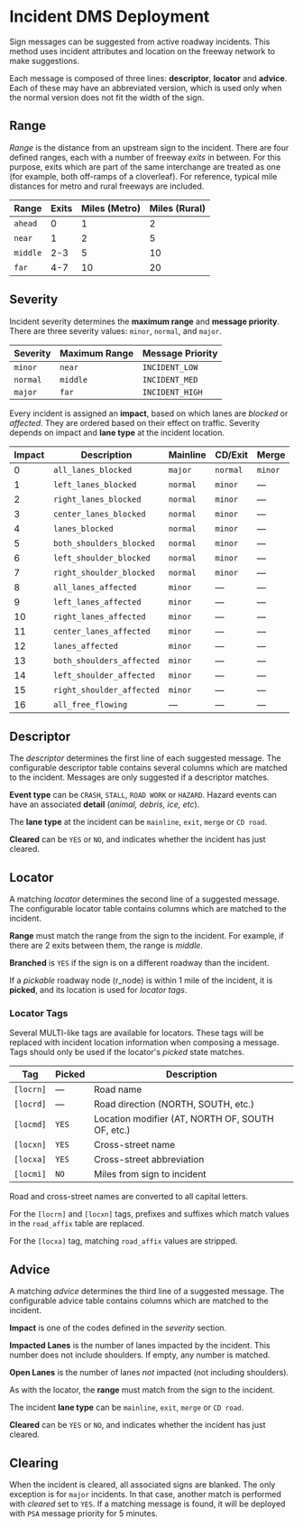 # Incident DMS Deployment

Sign messages can be suggested from active roadway incidents.  This method uses
incident attributes and location on the freeway network to make suggestions.

Each message is composed of three lines: **descriptor**, **locator** and
**advice**.  Each of these may have an abbreviated version, which is used only
when the normal version does not fit the width of the sign.

## Range

*Range* is the distance from an upstream sign to the incident.  There are four
defined ranges, each with a number of freeway *exits* in between.  For this
purpose, exits which are part of the same interchange are treated as one (for
example, both off-ramps of a cloverleaf).  For reference, typical mile distances
for metro and rural freeways are included.

Range    | Exits | Miles (Metro) | Miles (Rural)
---------|-------|---------------|--------------
`ahead`  |     0 |             1 |             2
`near`   |     1 |             2 |             5
`middle` |   2-3 |             5 |            10
`far`    |   4-7 |            10 |            20

## Severity

Incident severity determines the **maximum range** and **message priority**.
There are three severity values: `minor`, `normal`, and `major`.

Severity | Maximum Range | Message Priority
---------|---------------|------------------
`minor`  | `near`        | `INCIDENT_LOW`
`normal` | `middle`      | `INCIDENT_MED`
`major`  | `far`         | `INCIDENT_HIGH`

Every incident is assigned an **impact**, based on which lanes are *blocked* or
*affected*.  They are ordered based on their effect on traffic.  Severity
depends on impact and **lane type** at the incident location.

Impact | Description               | Mainline   | CD/Exit  | Merge
-------|---------------------------|------------|----------|--------
 0     | `all_lanes_blocked`       | `major`    | `normal` | `minor`
 1     | `left_lanes_blocked`      | `normal`   | `minor`  | —
 2     | `right_lanes_blocked`     | `normal`   | `minor`  | —
 3     | `center_lanes_blocked`    | `normal`   | `minor`  | —
 4     | `lanes_blocked`           | `normal`   | `minor`  | —
 5     | `both_shoulders_blocked`  | `normal`   | `minor`  | —
 6     | `left_shoulder_blocked`   | `normal`   | `minor`  | —
 7     | `right_shoulder_blocked`  | `normal`   | `minor`  | —
 8     | `all_lanes_affected`      | `minor`    | —        | —
 9     | `left_lanes_affected`     | `minor`    | —        | —
10     | `right_lanes_affected`    | `minor`    | —        | —
11     | `center_lanes_affected`   | `minor`    | —        | —
12     | `lanes_affected`          | `minor`    | —        | —
13     | `both_shoulders_affected` | `minor`    | —        | —
14     | `left_shoulder_affected`  | `minor`    | —        | —
15     | `right_shoulder_affected` | `minor`    | —        | —
16     | `all_free_flowing`        | —          | —        | —

## Descriptor

The *descriptor* determines the first line of each suggested message.  The
configurable descriptor table contains several columns which are matched to the
incident.  Messages are only suggested if a descriptor matches.

**Event type** can be `CRASH`, `STALL`, `ROAD WORK` or `HAZARD`.  Hazard events
can have an associated **detail** (*animal, debris, ice, etc*).

The **lane type** at the incident can be `mainline`, `exit`, `merge` or
`CD road`.

**Cleared** can be `YES` or `NO`, and indicates whether the incident has just
cleared.

## Locator

A matching *locator* determines the second line of a suggested message.  The
configurable locator table contains columns which are matched to the incident.

**Range** must match the range from the sign to the incident.  For example, if
there are 2 exits between them, the range is *middle*.

**Branched** is `YES` if the sign is on a different roadway than the incident.

If a *pickable* roadway node (r_node) is within 1 mile of the incident, it is
**picked**, and its location is used for *locator tags*.

### Locator Tags

Several MULTI-like tags are available for locators.  These tags will be replaced
with incident location information when composing a message.  Tags should only
be used if the locator's *picked* state matches.

Tag       | Picked | Description
----------|--------|-------------------------------------------------
`[locrn]` | —      | Road name
`[locrd]` | —      | Road direction (NORTH, SOUTH, etc.)
`[locmd]` | `YES`  | Location modifier (AT, NORTH OF, SOUTH OF, etc.)
`[locxn]` | `YES`  | Cross-street name
`[locxa]` | `YES`  | Cross-street abbreviation
`[locmi]` | `NO`   | Miles from sign to incident

Road and cross-street names are converted to all capital letters.

For the `[locrn]` and `[locxn]` tags, prefixes and suffixes which match values
in the `road_affix` table are replaced.

For the `[locxa]` tag, matching `road_affix` values are stripped.

## Advice

A matching *advice* determines the third line of a suggested message.  The
configurable advice table contains columns which are matched to the incident.

**Impact** is one of the codes defined in the *severity* section.

**Impacted Lanes** is the number of lanes impacted by the incident.  This number
does not include shoulders.  If empty, any number is matched.

**Open Lanes** is the number of lanes *not* impacted (not including shoulders).

As with the locator, the **range** must match from the sign to the incident.

The incident **lane type** can be `mainline`, `exit`, `merge` or `CD road`.

**Cleared** can be `YES` or `NO`, and indicates whether the incident has just
cleared.

## Clearing

When the incident is cleared, all associated signs are blanked.  The only
exception is for `major` incidents.  In that case, another match is performed
with *cleared* set to `YES`.  If a matching message is found, it will be
deployed with `PSA` message priority for 5 minutes.
